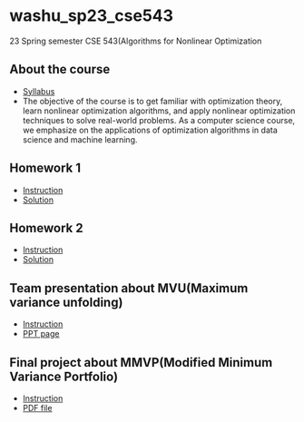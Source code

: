 # washu_sp23_cse543
23 Spring semester CSE 543(Algorithms for Nonlinear Optimization

## About the course
+ [Syllabus](https://github.com/kbckbc/washu_sp23_cse543/blob/main/presentation/Course-info.pdf)
+ The objective of the course is to get familiar with optimization theory, learn nonlinear optimization algorithms, and apply nonlinear optimization techniques to solve real-world problems. As a computer science course, we emphasize on the applications of optimization algorithms in data science and machine learning.

## Homework 1
+ [Instruction](https://github.com/kbckbc/washu_sp23_cse543/blob/main/homework1/Homework1.pdf)
+ [Solution](https://github.com/kbckbc/washu_sp23_cse543/blob/main/homework1/homework1_bcgwak_2nd.pdf)

## Homework 2
+ [Instruction](https://github.com/kbckbc/washu_sp23_cse543/blob/main/homework2/Homework2.pdf)
+ [Solution](https://github.com/kbckbc/washu_sp23_cse543/blob/main/homework2/homework2_bcgwak.pdf)

## Team presentation about MVU(Maximum variance unfolding)
+ [Instruction](https://github.com/kbckbc/washu_sp23_cse543/blob/main/presentation/Course-info.pdf)
+ [PPT page](https://docs.google.com/presentation/d/1X3dzar8Tk8FtQw1pUdG8FY95LoWRm2gF4Med7SjaWKM/edit#slide=id.p)

## Final project about MMVP(Modified Minimum Variance Portfolio)
+ [Instruction](https://github.com/kbckbc/washu_sp23_cse543/blob/main/project/Project.pdf) 
+ [PDF file](https://github.com/kbckbc/washu_sp23_cse543/blob/main/project/mmvp.pdf)
